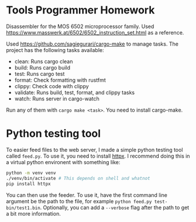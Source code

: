 # Tools Programmer Homework

Disassembler for the MOS 6502 microprocessor family. Used
https://www.masswerk.at/6502/6502_instruction_set.html as a reference.

Used https://github.com/sagiegurari/cargo-make to manage tasks. The project has
the following tasks available:

- clean: Runs cargo clean
- build: Runs cargo build
- test: Runs cargo test
- format: Check formatting with rustfmt
- clippy: Check code with clippy
- validate: Runs build, test, format, and clippy tasks
- watch: Runs server in cargo-watch

Run any of them with `cargo make <task>`. You need to install cargo-make.

# Python testing tool

To easier feed files to the web server, I made a simple python testing tool
called `feed.py`. To use it, you need to install
[httpx](https://www.python-httpx.org/). I recommend doing this in a virtual
python environent with something like:

```sh
python -m venv venv
./venv/bin/activate # This depends on shell and whatnot
pip install httpx
```

You can then use the feeder. To use it, have the first command line argument be
the path to the file, for example `python feed.py test-bin/test1.bin`.
Optionally, you can add a `--verbose` flag after the path to get a bit more
information.

